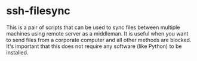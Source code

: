 # ssh-filesync

This is a pair of scripts that can be used to sync files between multiple machines using remote server as a middleman. It is useful when you want to send files from a corporate computer and all other methods are blocked. It's important that this does not require any software (like Python) to be installed.

